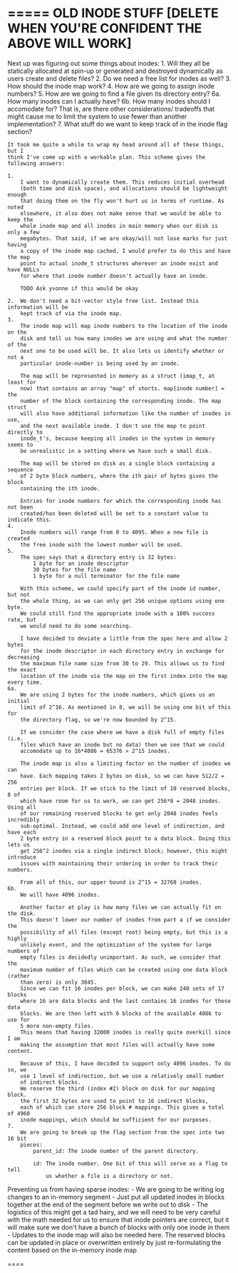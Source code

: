 =====
OLD INODE STUFF [DELETE WHEN YOU'RE CONFIDENT THE ABOVE WILL WORK]
=====
Next up was figuring out some things about inodes:
    1. Will they all be statically allocated at spin-up or generated and destroyed 
       dynamically as users create and delete files?
    2. Do we need a free list for inodes as well?
    3. How should the inode map work?
    4. How are we going to assign inode numbers?
    5. How are we going to find a file given its directory entry?
    6a. How many inodes can I actually have?
    6b. How many inodes should I accomodate for? That is, are there other considerations/
        tradeoffs that might cause me to limit the system to use fewer than another
        implementation?
    7. What stuff do we want to keep track of in the inode flag section?

    It took me quite a while to wrap my head around all of these things, but I 
    think I've come up with a workable plan. This scheme gives the following answers:
    
    1.  
        I want to dynamically create them. This reduces initial overhead
        (both time and disk space), and allocations should be lightweight enough
        that doing them on the fly won't hurt us in terms of runtime. As noted 
        elsewhere, it also does not make sense that we would be able to keep the
        whole inode map and all inodes in main memory when our disk is only a few 
        megabytes. That said, if we are okay/will not lose marks for just having
        a copy of the inode map cached, I would prefer to do this and have the map
        point to actual inode_t structures wherever an inode exist and have NULLs
        for where that inode number doesn't actually have an inode.

        TODO Ask yvonne if this would be okay

    2.  We don't need a bit-vector style free list. Instead this information will be
        kept track of via the inode map.
    3. 
        The inode map will map inode numbers to the location of the inode on the 
        disk and tell us how many inodes we are using and what the number of the 
        next one to be used will be. It also lets us identify whether or not a 
        particular inode-number is being used by an inode.
       
        The map will be represented in memory as a struct (imap_t, at least for 
        now) that contains an array "map" of shorts. map[inode number] = the 
        number of the block containing the corresponding inode. The map struct
        will also have additional information like the number of inodes in use,
        and the next available inode. I don't use the map to point directly to 
        inode_t's, because keeping all inodes in the system in memory seems to 
        be unrealistic in a setting where we have such a small disk.

        The map will be stored on disk as a single block containing a sequence 
        of 2 byte block numbers, where the ith pair of bytes gives the block 
        containing the ith inode.

        Entries for inode numbers for which the corresponding inode has not been
        created/has been deleted will be set to a constant value to indicate this.
    4.
        Inode numbers will range from 0 to 4095. When a new file is created
        the free inode with the lowest number will be used.
    5.
        The spec says that a directory entry is 32 bytes:
            1 byte for an inode descriptor
            30 bytes for the file name
            1 byte for a null terminator for the file name
        
        With this scheme, we could specify part of the inode id number, but not 
        the whole thing, as we can only get 256 unique options using one byte. 
        We could still find the appropriate inode with a 100% success rate, but 
        we would need to do some searching. 

        I have decided to deviate a little from the spec here and allow 2 bytes 
        for the inode descriptor in each directory entry in exchange for decreasing
        the maximum file name size from 30 to 29. This allows us to find the exact
        location of the inode via the map on the first index into the map every time.
    6a.
        We are using 2 bytes for the inode numbers, which gives us an initial 
        limit of 2^16. As mentioned in 8, we will be using one bit of this for
        the directory flag, so we're now bounded by 2^15.

        If we consider the case where we have a disk full of empty files (i.e. 
        files which have an inode but no data) then we see that we could 
        accomodate up to 16*4086 = 65376 > 2^15 inodes.

        The inode map is also a limiting factor on the number of inodes we can 
        have. Each mapping takes 2 bytes on disk, so we can have 512/2 = 256 
        entries per block. If we stick to the limit of 10 reserved blocks, 8 of
        which have room for us to work, we can get 256*8 = 2048 inodes. Using all
        of our remaining reserved blocks to get only 2048 inodes feels incredibly
        sub-optimal. Instead, we could add one level of indirection, and have each
        2 byte entry in a reserved block point to a data block. Doing this lets us
        get 256^2 inodes via a single indirect block; however, this might introduce 
        issues with maintaining their ordering in order to track their numbers.

        From all of this, our upper bound is 2^15 = 32768 inodes.
    6b.
        We will have 4096 inodes.

        Another factor at play is how many files we can actually fit on the disk.
        This doesn't lower our number of inodes from part a if we consider the 
        possibility of all files (except root) being empty, but this is a highly 
        unlikely event, and the optimization of the system for large numbers of
        empty files is decidedly unimportant. As such, we consider that the 
        maximum number of files which can be created using one data block (rather
        than zero) is only 3845. 
        Since we can fit 16 inodes per block, we can make 240 sets of 17 blocks
        where 16 are data blocks and the last contains 16 inodes for these data 
        blocks. We are then left with 6 blocks of the available 4086 to use for 
        5 more non-empty files. 
        This means that having 32000 inodes is really quite overkill since I am 
        making the assumption that most files will actually have some content.

        Because of this, I have decided to support only 4096 inodes. To do so, we
        use 1 level of indirection, but we use a relatively small number
        of indirect blocks. 
        We reserve the third (index #2) block on disk for our mapping block.
        the first 32 bytes are used to point to 16 indirect blocks,
        each of which can store 256 block # mappings. This gives a total of 4960
        inode mappings, which should be sufficient for our purposes. 
    7.
        We are going to break up the flag section from the spec into two 16 bit 
        pieces:
            parent_id: The inode number of the parent directory.

            id: The inode number. One bit of this will serve as a flag to tell
                us whether a file is a directory or not.

Preventing us from having sparse inodes:
    - We are going to be writing log changes to an in-memory segment
    - Just put all updated inodes in blocks together at the end of the segment before we write out to disk
    - The logistics of this might get a tad hairy, and we will need to be very careful with the math needed for us
    to ensure that inode pointers are correct, but it will make sure we don't have a bunch of blocks with only one inode in them
    - Updates to the inode map will also be needed here. The reserved blocks can be updated in place or overwritten 
    entirely by just re-formulating the content based on the in-memory inode map

==== 